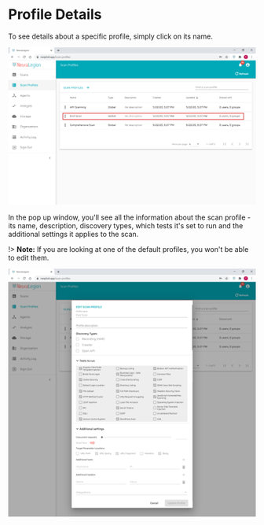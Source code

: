 # Profile Details

To see details about a specific profile, simply click on its name.

![scan-profile-click](media/scan-profiles-03.png ':size=100%')

In the pop up window, you'll see all the information about the scan profile - its name, description, discovery types, which tests it's set to run and the additional settings it applies to the scan.

!> **Note:** If you are looking at one of the default profiles, you won't be able to edit them.

![scan-profile-details](media/scan-profiles-04.png ':size=100%')